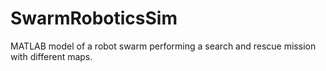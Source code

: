 # SwarmRoboticsSim
MATLAB model of a robot swarm performing a search and rescue mission with different maps.
